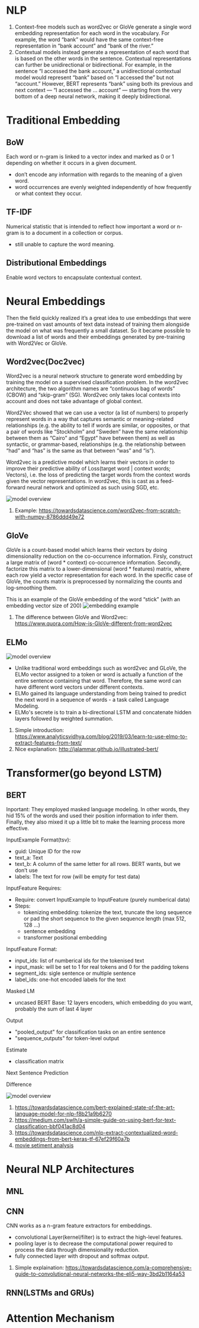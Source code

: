 # NLP
1. Context-free models such as word2vec or GloVe generate a single word embedding representation for each word in the vocabulary. For example, the word “bank” would have the same context-free representation in “bank account” and “bank of the river.”
2. Contextual models instead generate a representation of each word that is based on the other words in the sentence. Contextual representations can further be unidirectional or bidirectional. For example, in the sentence “I accessed the bank account,” a unidirectional contextual model would represent “bank” based on “I accessed the” but not “account.” However, BERT represents “bank” using both its previous and next context — “I accessed the … account” — starting from the very bottom of a deep neural network, making it deeply bidirectional.

# Traditional Embedding
## BoW
Each word or n-gram is linked to a vector index and marked as 0 or 1 depending on whether it occurs in a given document.
- don’t encode any information with regards to the meaning of a given word.
- word occurrences are evenly weighted independently of how frequently or what context they occur. 

## TF-IDF
Numerical statistic that is intended to reflect how important a word or n-gram is to a document in a collection or corpus. 
- still unable to capture the word meaning.

## Distributional Embeddings
Enable word vectors to encapsulate contextual context.

# Neural Embeddings
Then the field quickly realized it’s a great idea to use embeddings that were pre-trained on vast amounts of text data instead of training them alongside the model on what was frequently a small dataset. So it became possible to download a list of words and their embeddings generated by pre-training with Word2Vec or GloVe.
## Word2vec(Doc2vec)
Word2vec is a neural network structure to generate word embedding by training the model on a supervised classification problem. In the word2vec architecture, the two algorithm names are “continuous bag of words” (CBOW) and “skip-gram” (SG). Word2vec only takes local contexts into account and does not take advantage of global context. 

Word2Vec showed that we can use a vector (a list of numbers) to properly represent words in a way that captures semantic or meaning-related relationships (e.g. the ability to tell if words are similar, or opposites, or that a pair of words like “Stockholm” and “Sweden” have the same relationship between them as “Cairo” and “Egypt” have between them) as well as syntactic, or grammar-based, relationships (e.g. the relationship between “had” and “has” is the same as that between “was” and “is”).

Word2vec is a predictive model which learns their vectors in order to improve their predictive ability of Loss(target word | context words; Vectors), i.e. the loss of predicting the target words from the context words given the vector representations. In word2vec, this is cast as a feed-forward neural network and optimized as such using SGD, etc.

![model overview](/Knowledge_Based/pictures/word2vec.png)

1. Example: https://towardsdatascience.com/word2vec-from-scratch-with-numpy-8786ddd49e72

## GloVe
GloVe is a count-based model which learns their vectors by doing dimensionality reduction on the co-occurrence information. Firsly, construct a large matrix of (word * context) co-occurrence information. Secondly, factorize this matrix to a lower-dimensional (word * features) matrix, where each row yield a vector representation for each word. In the specific case of GloVe, the counts matrix is preprocessed by normalizing the counts and log-smoothing them.

This is an example of the GloVe embedding of the word “stick” (with an embedding vector size of 200)
![embedding example](/Knowledge_Based/pictures/GloVe_embedding_example.png)

1. The difference between GloVe and Word2vec: https://www.quora.com/How-is-GloVe-different-from-word2vec

## ELMo
![model overview](/Knowledge_Based/pictures/ELMo.gif)
-  Unlike traditional word embeddings such as word2vec and GLoVe, the ELMo vector assigned to a token or word is actually a function of the entire sentence containing that word. Therefore, the same word can have different word vectors under different contexts.
-  ELMo gained its language understanding from being trained to predict the next word in a sequence of words - a task called Language Modeling. 
-  ELMo's secrete is to train a bi-directional LSTM and concatenate hidden layers followed by weighted summation.

1. Simple introduction: https://www.analyticsvidhya.com/blog/2019/03/learn-to-use-elmo-to-extract-features-from-text/
2. Nice explanation: http://jalammar.github.io/illustrated-bert/

# Transformer(go beyond LSTM)
## BERT
Inportant: They employed masked language modeling. In other words, they hid 15% of the words and used their position information to infer them. Finally, they also mixed it up a little bit to make the learning process more effective.

InputExample Format(tsv): 
-  guid: Unique ID for the row
-  text_a: Text
-  text_b: A column of the same letter for all rows. BERT wants, but we don’t use
-  labels: The text for row (will be empty for test data)

InputFeature Requires:
-  Require: convert InputExample to InputFeature (purely numberical data)
-  Steps: 
    -  tokenizing embedding: tokenize the text, truncate the long sequence or pad the short sequence to the given sequence length (max 512, 128 ...)
    -  sentence embedding
    -  transformer positional embedding
    
InputFeature Format:
- input_ids: list of numberical ids for the tokenised text
- input_mask: will be set to 1 for real tokens and 0 for the padding tokens
- segment_ids: sigle sentence or multiple sentence
- label_ids: one-hot encoded labels for the text

Masked LM
- uncased BERT Base: 12 layers encoders, which embedding do you want, probably the sum of last 4 layer

Output
- "pooled_output" for classification tasks on an entire sentence
- "sequence_outputs" for token-level output

Estimate
- classification matrix

Next Sentence Prediction 

Difference

![model overview](/Knowledge_Based/pictures/BERT_ELMo.png)

1. https://towardsdatascience.com/bert-explained-state-of-the-art-language-model-for-nlp-f8b21a9b6270
2. https://medium.com/swlh/a-simple-guide-on-using-bert-for-text-classification-bbf041ac8d04
3. https://towardsdatascience.com/nlp-extract-contextualized-word-embeddings-from-bert-keras-tf-67ef29f60a7b
4. [movie setiment analysis](https://github.com/google-research/bert/blob/master/predicting_movie_reviews_with_bert_on_tf_hub.ipynb)

# Neural NLP Architectures
## MNL

## CNN
CNN works as a n-gram feature extractors for embeddings. 
- convolutional Layer(kernel/filter) is to extract the high-level features.
- pooling layer is to decrease the computational power required to process the data through dimensionality reduction. 
- fully connected layer with dropout and softmax output.

1. Simple explaination: https://towardsdatascience.com/a-comprehensive-guide-to-convolutional-neural-networks-the-eli5-way-3bd2b1164a53

## RNN(LSTMs and GRUs)

# Attention Mechanism
